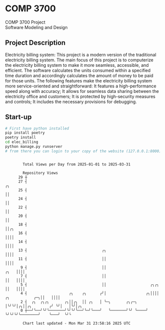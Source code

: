 # COMP 3700
COMP 3700 Project  
Software Modeling and Design
## Project Description
Electricity billing system: This project is a modern version of the traditional electricity billing system. The main focus of this project is to computerize the electricity billing system to make it more seamless, accessible, and efficient. The software calculates the units consumed within a specified time duration and accordingly calculates the amount of money to be paid for those units. The following features make the electricity billing system more service-oriented and straightforward: It features a high-performance speed along with accuracy; It allows for seamless data sharing between the electricity office and customers; It is protected by high-security measures and controls; It includes the necessary provisions for debugging.

## Start-up
```bash
# First have python installed
pip install poetry
poetry install
cd elec_billing
python manage.py runserver
# from there you can login to your copy of the website (127.0.0.1:8000), default creds are admin/admin
```

```

        Total Views per Day from 2025-01-01 to 2025-03-31

        Repository Views
      29 ┼
      27 ┤                                                                                   ╭╮
      25 ┤                                                                                   ││
      24 ┤                                                                                   ││
      22 ┤                                                                                   ││
      20 ┤                                                                                   ││
      18 ┤                                                                                   ││╭╮
      16 ┤                                                                                   ││││
      14 ┤                                                                                   ││││
      13 ┤                                  ╭╮                                               ││││
      11 ┤                                  ││                                               ││││
       9 ┤                                  ││                                          ╭╮   ││││
       7 ┤                                  ││                                          ││   ││││
       5 ┤                                  ││                    ╭╮╭╮                  ││   ││││
       4 ┤                   ╭╮    ╭╮      ╭╯│                  ╭╮││││  ╭╮           ╭─╮││   ││││
       2 ┤  ╭╮  ╭╮╭╮       ╭╮││╭╮  ││ ╭╮   │ ╰─╮       ╭╮╭─╮    │╰╯╰╯│╭╮││╭╮        ╭╯ ╰╯│   │╰╯│╭╮
       0 ┼──╯╰──╯╰╯╰───────╯╰╯╰╯╰──╯╰─╯╰───╯   ╰───────╯╰╯ ╰────╯    ╰╯╰╯╰╯╰────────╯    ╰───╯  ╰╯╰

        Chart last updated - Mon Mar 31 23:58:16 2025 UTC
        
```
